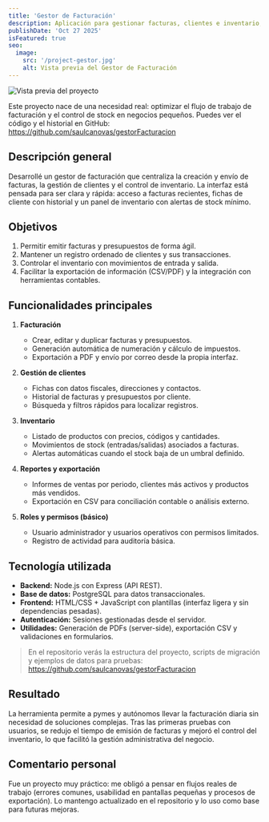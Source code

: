 ```yaml
---
title: 'Gestor de Facturación'
description: Aplicación para gestionar facturas, clientes e inventario, diseñada para pymes y autónomos que necesitan una solución ligera y funcional.
publishDate: 'Oct 27 2025'
isFeatured: true
seo:
  image:
    src: '/project-gestor.jpg'
    alt: Vista previa del Gestor de Facturación
---
```


![Vista previa del proyecto](/gestor.PNG)

Este proyecto nace de una necesidad real: optimizar el flujo de trabajo de facturación y el control de stock en negocios pequeños. Puedes ver el código y el historial en GitHub: https://github.com/saulcanovas/gestorFacturacion

## Descripción general

Desarrollé un gestor de facturación que centraliza la creación y envío de facturas, la gestión de clientes y el control de inventario. La interfaz está pensada para ser clara y rápida: acceso a facturas recientes, fichas de cliente con historial y un panel de inventario con alertas de stock mínimo.

## Objetivos

1. Permitir emitir facturas y presupuestos de forma ágil.  
2. Mantener un registro ordenado de clientes y sus transacciones.  
3. Controlar el inventario con movimientos de entrada y salida.  
4. Facilitar la exportación de información (CSV/PDF) y la integración con herramientas contables.

## Funcionalidades principales

1. **Facturación**
   - Crear, editar y duplicar facturas y presupuestos.
   - Generación automática de numeración y cálculo de impuestos.
   - Exportación a PDF y envío por correo desde la propia interfaz.

2. **Gestión de clientes**
   - Fichas con datos fiscales, direcciones y contactos.
   - Historial de facturas y presupuestos por cliente.
   - Búsqueda y filtros rápidos para localizar registros.

3. **Inventario**
   - Listado de productos con precios, códigos y cantidades.
   - Movimientos de stock (entradas/salidas) asociados a facturas.
   - Alertas automáticas cuando el stock baja de un umbral definido.

4. **Reportes y exportación**
   - Informes de ventas por periodo, clientes más activos y productos más vendidos.
   - Exportación en CSV para conciliación contable o análisis externo.

5. **Roles y permisos (básico)**
   - Usuario administrador y usuarios operativos con permisos limitados.
   - Registro de actividad para auditoría básica.

## Tecnología utilizada

- **Backend:** Node.js con Express (API REST).  
- **Base de datos:** PostgreSQL para datos transaccionales.  
- **Frontend:** HTML/CSS + JavaScript con plantillas (interfaz ligera y sin dependencias pesadas).  
- **Autenticación:** Sesiones gestionadas desde el servidor.  
- **Utilidades:** Generación de PDFs (server-side), exportación CSV y validaciones en formularios.

> En el repositorio verás la estructura del proyecto, scripts de migración y ejemplos de datos para pruebas: https://github.com/saulcanovas/gestorFacturacion

## Resultado

La herramienta permite a pymes y autónomos llevar la facturación diaria sin necesidad de soluciones complejas. Tras las primeras pruebas con usuarios, se redujo el tiempo de emisión de facturas y mejoró el control del inventario, lo que facilitó la gestión administrativa del negocio.

## Comentario personal

Fue un proyecto muy práctico: me obligó a pensar en flujos reales de trabajo (errores comunes, usabilidad en pantallas pequeñas y procesos de exportación). Lo mantengo actualizado en el repositorio y lo uso como base para futuras mejoras.

